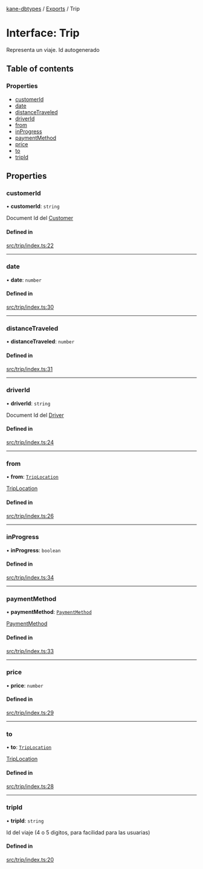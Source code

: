 [kane-dbtypes](../README.md) / [Exports](../modules.md) / Trip

# Interface: Trip

Representa un viaje.  Id autogenerado

## Table of contents

### Properties

- [customerId](Trip.md#customerid)
- [date](Trip.md#date)
- [distanceTraveled](Trip.md#distancetraveled)
- [driverId](Trip.md#driverid)
- [from](Trip.md#from)
- [inProgress](Trip.md#inprogress)
- [paymentMethod](Trip.md#paymentmethod)
- [price](Trip.md#price)
- [to](Trip.md#to)
- [tripId](Trip.md#tripid)

## Properties

### customerId

• **customerId**: `string`

Document Id del [Customer](Customer.md)

#### Defined in

[src/trip/index.ts:22](https://github.com/gatitolabs/kane-dbtypes/blob/e33ffb5/src/trip/index.ts#L22)

___

### date

• **date**: `number`

#### Defined in

[src/trip/index.ts:30](https://github.com/gatitolabs/kane-dbtypes/blob/e33ffb5/src/trip/index.ts#L30)

___

### distanceTraveled

• **distanceTraveled**: `number`

#### Defined in

[src/trip/index.ts:31](https://github.com/gatitolabs/kane-dbtypes/blob/e33ffb5/src/trip/index.ts#L31)

___

### driverId

• **driverId**: `string`

Document Id del [Driver](Driver.md)

#### Defined in

[src/trip/index.ts:24](https://github.com/gatitolabs/kane-dbtypes/blob/e33ffb5/src/trip/index.ts#L24)

___

### from

• **from**: [`TripLocation`](TripLocation.md)

[TripLocation](TripLocation.md)

#### Defined in

[src/trip/index.ts:26](https://github.com/gatitolabs/kane-dbtypes/blob/e33ffb5/src/trip/index.ts#L26)

___

### inProgress

• **inProgress**: `boolean`

#### Defined in

[src/trip/index.ts:34](https://github.com/gatitolabs/kane-dbtypes/blob/e33ffb5/src/trip/index.ts#L34)

___

### paymentMethod

• **paymentMethod**: [`PaymentMethod`](../modules.md#paymentmethod)

[PaymentMethod](../modules.md#paymentmethod)

#### Defined in

[src/trip/index.ts:33](https://github.com/gatitolabs/kane-dbtypes/blob/e33ffb5/src/trip/index.ts#L33)

___

### price

• **price**: `number`

#### Defined in

[src/trip/index.ts:29](https://github.com/gatitolabs/kane-dbtypes/blob/e33ffb5/src/trip/index.ts#L29)

___

### to

• **to**: [`TripLocation`](TripLocation.md)

[TripLocation](TripLocation.md)

#### Defined in

[src/trip/index.ts:28](https://github.com/gatitolabs/kane-dbtypes/blob/e33ffb5/src/trip/index.ts#L28)

___

### tripId

• **tripId**: `string`

Id del viaje (4 o 5 digitos, para facilidad para las usuarias)

#### Defined in

[src/trip/index.ts:20](https://github.com/gatitolabs/kane-dbtypes/blob/e33ffb5/src/trip/index.ts#L20)
